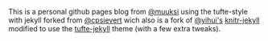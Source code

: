 This is a personal github pages blog from [@muuksi](http://muuksi.github.io) using the tufte-style with jekyll forked from [@cpsievert](https://github.com/cpsievert/knitr-jekyll) wich also is a fork of [@yihui's](https://github.com/yihui) [knitr-jekyll](https://github.com/yihui/knitr-jekyll) modified to use the [tufte-jekyll](https://github.com/clayh53/tufte-jekyll) theme (with a few extra tweaks).
